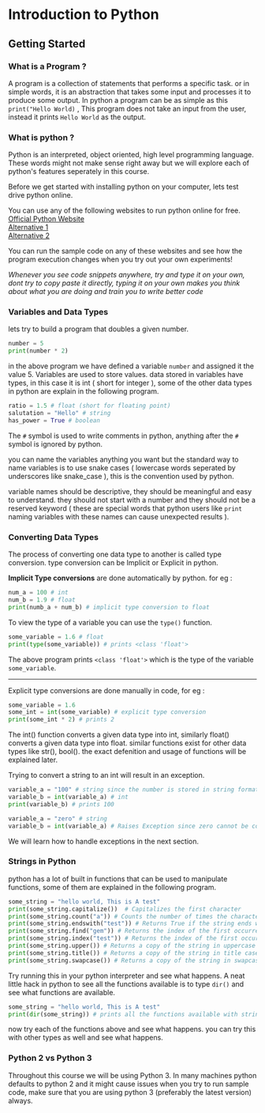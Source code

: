 # Introduction to Python

## Getting Started

### What is a Program ?

A program is a collection of statements that performs a specific task. or in simple words, it is an abstraction that takes some input and processes it to produce some output.
In python a program can be as simple as this `print("Hello World)` , This program does not take an input from the user, instead it prints `Hello World` as the output.

### What is python ?

Python is an interpreted, object oriented, high level programming language. These words might not make sense right away but we will explore each of python's features seperately in this course.

Before we get started with installing python on your computer, lets test drive python online.

You can use any of the following websites to run python online for free.  
[Official Python Website](https://www.python.org/shell/)  
[Alternative 1](https://www.online-python.com/)  
[Alternative 2](https://www.programiz.com/python-programming/online-compiler/)

You can run the sample code on any of these websites and see how the program execution changes when you try out your own experiments!

_Whenever you see code snippets anywhere, try and type it on your own, dont try to copy paste it directly, typing it on your own makes you think about what you are doing and train you to write better code_

### Variables and Data Types

lets try to build a program that doubles a given number.

```python
number = 5
print(number * 2)
```

in the above program we have defined a variable `number` and assigned it the value 5. Variables are used to store values. data stored in variables have types, in this case it is int ( short for integer ), some of the other data types in python are explain in the following program.

```python
ratio = 1.5 # float (short for floating point)
salutation = "Hello" # string
has_power = True # boolean
```

The `#` symbol is used to write comments in python, anything after the `#` symbol is ignored by python.

you can name the variables anything you want but the standard way to name variables is to use snake cases ( lowercase words seperated by underscores like snake_case ), this is the convention used by python.

variable names should be descriptive, they should be meaningful and easy to understand. they should not start with a number and they should not be a reserved keyword ( these are special words that python users like `print` naming variables with these names can cause unexpected results ).

### Converting Data Types

The process of converting one data type to another is called type conversion. type conversion can be Implicit or Explicit in python.

**Implicit Type conversions** are done automatically by python. for eg :

```python
num_a = 100 # int
num_b = 1.9 # float
print(numb_a + num_b) # implicit type conversion to float
```

To view the type of a variable you can use the `type()` function.

```python
some_variable = 1.6 # float
print(type(some_variable)) # prints <class 'float'>
```

The above program prints `<class 'float'>` which is the type of the variable `some_variable`.

---

Explicit type conversions are done manually in code, for eg :

```python
some_variable = 1.6
some_int = int(some_variable) # explicit type conversion
print(some_int * 2) # prints 2
```

The int() function converts a given data type into int, similarly float() converts a given data type into float.
similar functions exist for other data types like str(), bool(). the exact defenition and usage of functions will be explained later.

Trying to convert a string to an int will result in an exception.

```python
variable_a = "100" # string since the number is stored in string format
variable_b = int(variable_a) # int
print(variable_b) # prints 100
```

```python
variable_a = "zero" # string
variable_b = int(variable_a) # Raises Exception since zero cannot be converted to int
```

We will learn how to handle exceptions in the next section.

### Strings in Python

python has a lot of built in functions that can be used to manipulate functions, some of them are explained in the following program.

```python
some_string = "hello world, This is A test"
print(some_string.capitalize())  # Capitalizes the first character
print(some_string.count("a")) # Counts the number of times the character "a" occurs in the string
print(some_string.endswith("test")) # Returns True if the string ends with the substring "test"
print(some_string.find("gem")) # Returns the index of the first occurrence of the substring "gem" and -1 if it does not exist.
print(some_string.index("test")) # Returns the index of the first occurrence of the substring "test" and raises an exception if it does not exist.
print(some_string.upper()) # Returns a copy of the string in uppercase
print(some_string.title()) # Returns a copy of the string in title case
print(some_string.swapcase()) # Returns a copy of the string in swapcase
```

Try running this in your python interpreter and see what happens. A neat little hack in python to see all the functions available is to type `dir()` and see what functions are available.

```python
some_string = "hello world, This is A test"
print(dir(some_string)) # prints all the functions available with strings
```

now try each of the functions above and see what happens. you can try this with other types as well and see what happens.

### Python 2 vs Python 3

Throughout this course we will be using Python 3. In many machines python defaults to python 2 and it might cause issues when you try to run sample code, make sure that you are using python 3 (preferably the latest version) always.

